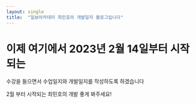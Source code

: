 ```yaml
---
layout: single
title:  "일보아카데미 최민호의 개발일지 블로그입니다"
---
```

# 이제 여기에서 2023년 2월 14일부터 시작되는
 
 수강을 들으면서 수업일지와 개발일지를 작성하도록 하겠습니다
 
 2월 부터 시작되는 최민호의 개발 좋게 봐주세요!
